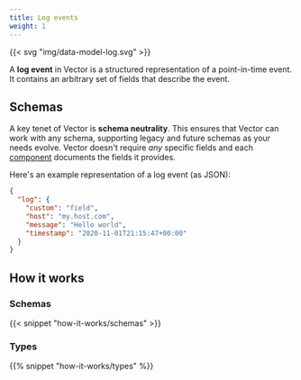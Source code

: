 ```yaml
---
title: Log events
weight: 1
---
```


{{< svg "img/data-model-log.svg" >}}

A **log event** in Vector is a structured representation of a point-in-time event. It contains an arbitrary set of fields that describe the event.

## Schemas

A key tenet of Vector is **schema neutrality**. This ensures that Vector can work with any schema, supporting legacy and future schemas as your needs evolve. Vector doesn't require *any* specific fields and each [component][components] documents the fields it provides.

Here's an example representation of a log event (as JSON):

```json
{
  "log": {
    "custom": "field",
    "host": "my.host.com",
    "message": "Hello world",
    "timestamp": "2020-11-01T21:15:47+00:00"
  }
}
```

## How it works

### Schemas

{{< snippet "how-it-works/schemas" >}}

### Types

{{% snippet "how-it-works/types" %}}

[components]: /components
